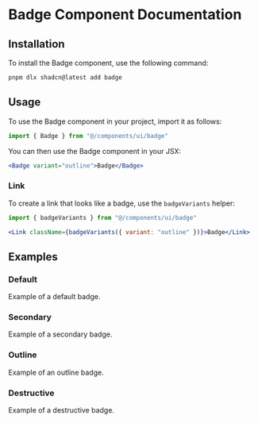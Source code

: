 # Badge Component Documentation

## Installation

To install the Badge component, use the following command:

```bash
pnpm dlx shadcn@latest add badge
```

## Usage

To use the Badge component in your project, import it as follows:

```javascript
import { Badge } from "@/components/ui/badge"
```

You can then use the Badge component in your JSX:

```jsx
<Badge variant="outline">Badge</Badge>
```

### Link

To create a link that looks like a badge, use the `badgeVariants` helper:

```javascript
import { badgeVariants } from "@/components/ui/badge"
```

```jsx
<Link className={badgeVariants({ variant: "outline" })}>Badge</Link>
```

## Examples

### Default

Example of a default badge.

### Secondary

Example of a secondary badge.

### Outline

Example of an outline badge.

### Destructive

Example of a destructive badge.